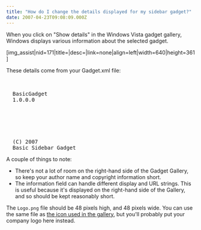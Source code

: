 ```yaml
---
title: "How do I change the details displayed for my sidebar gadget?"
date: 2007-04-23T09:08:09.000Z
---
```

When you click on "Show details" in the Windows Vista gadget gallery, Windows displays various information about the selected gadget.

[img_assist|nid=171|title=|desc=|link=none|align=left|width=640|height=361]

These details come from your Gadget.xml file:

<pre><?xml version="1.0" encoding="utf-8" ?>
<gadget>
  <name>BasicGadget</name>
  <version>1.0.0.0</version>

  <author name="Roger Lipscombe">
    <info url="http://www.differentpla.net/content/" text="differentpla.net" />
    <logo src="Logo.png" />
  </author>

  <copyright>(C) 2007</copyright>
  <description>Basic Sidebar Gadget</description>
</gadget></pre>

A couple of things to note:

*   There's not a lot of room on the right-hand side of the Gadget Gallery, so keep your author name and copyright information short.
*   The information field can handle different display and URL strings. This is useful because it's displayed on the right-hand side of the Gallery, and so should be kept reasonably short.

The `Logo.png` file should be 48 pixels high, and 48 pixels wide. You can use the same file as [the icon used in the gallery](/content/2007/04/how-do-i-change-the-icon-used-by-my-gadget), but you'll probably put your company logo here instead.
